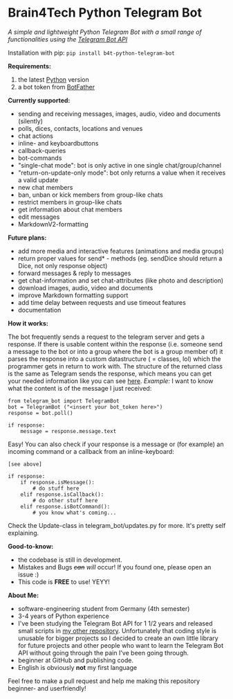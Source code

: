 # Brain4Tech Python Telegram Bot
*A simple and lightweight Python Telegram Bot with a small range of functionalities using the [Telegram Bot API](https://core.telegram.org/bots/api)*

Installation with pip: `pip install b4t-python-telegram-bot`

**Requirements:**

1. the latest [Python](https://www.python.org/downloads/) version
2. a bot token from [BotFather](https://core.telegram.org/bots#6-botfather)


**Currently supported:**

 - sending and receiving messages, images, audio, video and documents (silently)
 - polls, dices, contacts, locations and venues
 - chat actions
 - inline- and keyboardbuttons
 - callback-queries
 - bot-commands
 - "single-chat mode": bot is only active in one single chat/group/channel
 - "return-on-update-only mode": bot only returns a value when it receives a valid update
 - new chat members
 - ban, unban or kick members from group-like chats
 - restrict members in group-like chats
 - get information about chat members
 - edit messages
 - MarkdownV2-formatting


**Future plans:**

 - add more media and interactive features (animations and media groups)
 - return proper values for send* - methods (eg. sendDice should return a Dice, not only response object)
 - forward messages & reply to messages
 - get chat-information and set chat-attributes (like photo and description)
 - download images, audio, video and documents
 - improve Markdown formatting support
 - add time delay between requests and use timeout features
 - documentation
 

**How it works:**

The bot frequently sends a request to the telegram server and gets a response. If there is usable content within the response (i.e. someone send a message to the bot or into a group where the bot is a group member of) it parses the response into a custom datastructure ( = classes, lol) which the programmer gets in return to work with. The structure of the returned class is the same as Telegram sends the response, which means you can get your needed information like you can see [here](https://core.telegram.org/bots/api#update).
*Example:* I want to know what the content is of the message I just received:

    from telegram_bot import TelegramBot
    bot = TelegramBot ("<insert your bot_token here>")
    response = bot.poll()
    
    if response:    
	    message = response.message.text

Easy! You can also check if your response is a message or (for example) an incoming command or a callback from an inline-keyboard:

    [see above]
    
    if response:    
	    if response.isMessage():
		    # do stuff here
		elif response.isCallback():
			# do other stuff here
		elif response.isBotCommand():
			# you know what's coming...

Check the Update-class in telegram_bot/updates.py for more. It's pretty self explaining.


**Good-to-know:**

 - the codebase is still in development.
 - Mistakes and Bugs ~~*can*~~ *will* occur! If you found one, please open an issue :)
 - This code is **FREE** to use! YEYY!


**About Me:**

 - software-engineering student from Germany (4th semester)
 - 3-4 years of Python experience
 - I've been studying the Telegram Bot API for 1 1/2 years and released small scripts in [my other repository](https://github.com/brain4tech/telegram-bot-api-scripts). Unfortunately that coding style is unusable for bigger projects so I decided to create an own little library for future projects and other people who want to learn the Telegram Bot API without going through the pain I've been going through.
 - beginner at GitHub and publishing code.
 - English is obviously **not** my first language


Feel free to make a pull request and help me making this repository beginner- and userfriendly!
